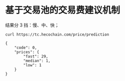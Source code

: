 # 基于交易池的交易费建议机制

结果分 3 挡：慢、中、快；

```
curl https://tc.hecochain.com/price/prediction
```


```
{
    "code": 0,
    "prices": {
        "fast": 29,
        "median": 1,
        "low": 1
    }
}
```